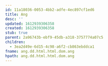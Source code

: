 ```yaml
---
id: 11a18036-0053-4bb2-adfe-4ec897cf1ed6
title: Ang
desc: ''
updated: 1612939306358
created: 1612939306358
stub: true
parent: 2a96743b-ebf9-45db-a318-3757774a07c5
children:
  - 3ea2d49e-6d15-4c98-a6f2-cb863ebddca1
fname: ang.dd.html.html.dom.ang
hpath: ang.dd.html.html.dom.ang
---
```



